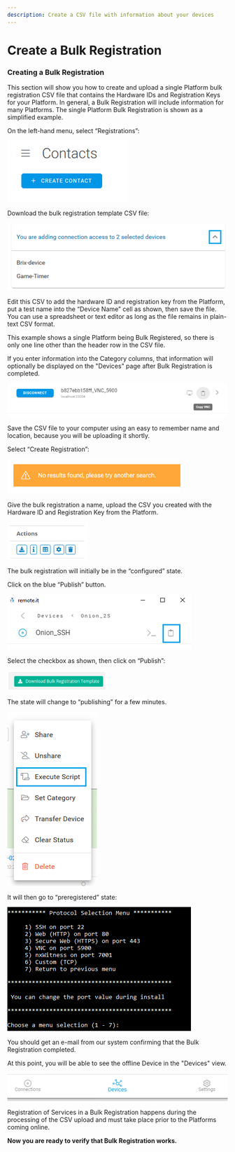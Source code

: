 ```yaml
---
description: Create a CSV file with information about your devices
---
```


# Create a Bulk Registration

### **Creating a Bulk Registration**

This section will show you how to create and upload a single Platform bulk registration CSV file that contains the Hardware IDs and Registration Keys for your Platform.  In general, a Bulk Registration will include information for many Platforms.  The single Platform Bulk Registration is shown as a simplified example.

On the left-hand menu, select “Registrations”:

![](../../.gitbook/assets/image%20%28518%29.png)

Download the bulk registration template CSV file:

![](../../.gitbook/assets/image%20%28438%29.png)

Edit this CSV to add the hardware ID and registration key from the Platform, put a test name into the “Device Name” cell as shown, then save the file.  You can use a spreadsheet or text editor as long as the file remains in plain-text CSV format.

This example shows a single Platform being Bulk Registered, so there is only one line other than the header row in the CSV file.

If you enter information into the Category columns, that information will optionally be displayed on the "Devices" page after Bulk Registration is completed.

![](../../.gitbook/assets/image%20%28488%29.png)

Save the CSV file to your computer using an easy to remember name and location, because you will be uploading it shortly.

Select “Create Registration”:

![](../../.gitbook/assets/image%20%28181%29.png)

Give the bulk registration a name, upload the CSV you created with the Hardware ID and Registration Key from the Platform.

![](../../.gitbook/assets/image%20%28444%29.png)

The bulk registration will initially be in the “configured” state.  

Click on the blue “Publish” button.

![](../../.gitbook/assets/image%20%2873%29.png)

Select the checkbox as shown, then click on “Publish”:

![](../../.gitbook/assets/image%20%28310%29.png)

The state will change to “publishing” for a few minutes.

![](../../.gitbook/assets/image%20%28464%29.png)

It will then go to “preregistered” state:

![](../../.gitbook/assets/image%20%28194%29.png)

You should get an e-mail from our system confirming that the Bulk Registration completed.

At this point, you will be able to see the offline Device in the "Devices" view.  

![](../../.gitbook/assets/image%20%28196%29.png)

Registration of Services in a Bulk Registration happens during the processing of the CSV upload and must take place prior to the Platforms coming online.

**Now you are ready to verify that Bulk Registration works.**  



